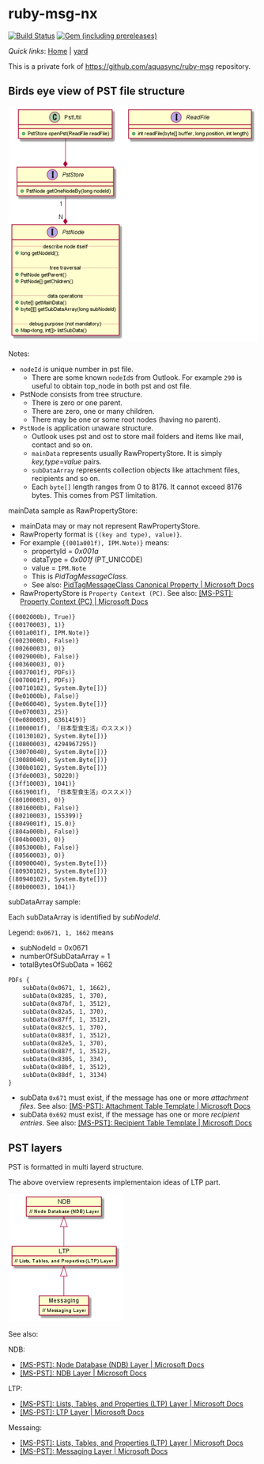 # ruby-msg-nx

[![Build Status](https://dev.azure.com/HiraokaHyperTools/ruby-msg/_apis/build/status/HiraokaHyperTools.ruby-msg?branchName=dev)](https://dev.azure.com/HiraokaHyperTools/ruby-msg/_build/latest?definitionId=12&branchName=dev)
[![Gem (including prereleases)](https://img.shields.io/gem/v/ruby-msg-nx?include_prereleases)](https://rubygems.org/gems/ruby-msg-nx)

_Quick links_: [Home](https://hiraokahypertools.github.io/ruby-msg/) | [yard](https://hiraokahypertools.github.io/ruby-msg/doc/index.html)

This is a private fork of https://github.com/aquasync/ruby-msg repository.

## Birds eye view of PST file structure

![](out/plantuml/base/schematic.png)

Notes:

- `nodeId` is unique number in pst file.
  - There are some known `nodeId`s from Outlook. For example `290` is useful to obtain top_node in both pst and ost file.
- PstNode consists from tree structure. 
  - There is zero or one parent.
  - There are zero, one or many children.
  - There may be one or some root nodes (having no parent).
- `PstNode` is application unaware structure.
  - Outlook uses pst and ost to store mail folders and items like mail, contact and so on.
  - `mainData` represents usually RawPropertyStore. It is simply _key,type=value_ pairs.
  - `subDataArray` represents collection objects like attachment files, recipients and so on.
  - Each `byte[]` length ranges from 0 to 8176. It cannot exceed 8176 bytes. This comes from PST limitation.

mainData sample as RawPropertyStore:

- mainData may or may not represent RawPropertyStore.
- RawProperty format is `{(key and type), value)}`.
- For example `{(001a001f), IPM.Note)}` means:
  - propertyId = _0x001a_
  - dataType = _0x001f_ (PT_UNICODE)
  - value = `IPM.Note`
  - This is _PidTagMessageClass_.
  - See also: [PidTagMessageClass Canonical Property | Microsoft Docs](https://docs.microsoft.com/en-us/office/client-developer/outlook/mapi/pidtagmessageclass-canonical-property)
- RawPropertyStore is `Property Context (PC)`. See also: [[MS-PST]: Property Context (PC) | Microsoft Docs](https://docs.microsoft.com/en-us/openspecs/office_file_formats/ms-pst/294c83c6-ff92-42f5-b6b6-876c29fa9737)

```
{(0002000b), True)}
{(00170003), 1)}
{(001a001f), IPM.Note)}
{(0023000b), False)}
{(00260003), 0)}
{(0029000b), False)}
{(00360003), 0)}
{(0037001f), PDFs)}
{(0070001f), PDFs)}
{(00710102), System.Byte[])}
{(0e01000b), False)}
{(0e060040), System.Byte[])}
{(0e070003), 25)}
{(0e080003), 6361419)}
{(1000001f), 「日本型食生活」のススメ)}
{(10130102), System.Byte[])}
{(10800003), 4294967295)}
{(30070040), System.Byte[])}
{(30080040), System.Byte[])}
{(300b0102), System.Byte[])}
{(3fde0003), 50220)}
{(3ff10003), 1041)}
{(6619001f), 「日本型食生活」のススメ)}
{(80100003), 0)}
{(8016000b), False)}
{(80210003), 155399)}
{(8049001f), 15.0)}
{(804a000b), False)}
{(804b0003), 0)}
{(8053000b), False)}
{(80560003), 0)}
{(80900040), System.Byte[])}
{(80930102), System.Byte[])}
{(80940102), System.Byte[])}
{(80b00003), 1041)}
```

subDataArray sample:

Each subDataArray is identified by _subNodeId_.

Legend: `0x0671, 1, 1662` means

- subNodeId = 0x0671
- numberOfSubDataArray = 1
- totalBytesOfSubData = 1662

```
PDFs {
    subData(0x0671, 1, 1662), 
    subData(0x8285, 1, 370), 
    subData(0x87bf, 1, 3512), 
    subData(0x82a5, 1, 370), 
    subData(0x87ff, 1, 3512), 
    subData(0x82c5, 1, 370), 
    subData(0x883f, 1, 3512), 
    subData(0x82e5, 1, 370), 
    subData(0x887f, 1, 3512), 
    subData(0x8305, 1, 334), 
    subData(0x88bf, 1, 3512), 
    subData(0x88df, 1, 3134)
}
```

- subData `0x671` must exist, if the message has one or more _attachment files_. See also: [[MS-PST]: Attachment Table Template | Microsoft Docs](https://docs.microsoft.com/en-us/openspecs/office_file_formats/ms-pst/47c336f7-2d9b-4f22-91c7-5bb422aaebbb)
- subData `0x692` must exist, if the message has one or more _recipient entries_. See also: [[MS-PST]: Recipient Table Template | Microsoft Docs](https://docs.microsoft.com/en-us/openspecs/office_file_formats/ms-pst/bb069b2b-80ad-46d5-b86f-33487d16bf0c)

## PST layers

PST is formatted in multi layerd structure.

The above overview represents implementaion ideas of LTP part.

![](out/plantuml/base/layers.png)

See also:

NDB:

- [[MS-PST]: Node Database (NDB) Layer | Microsoft Docs](https://docs.microsoft.com/en-us/openspecs/office_file_formats/ms-pst/e4efaad0-1876-446e-9d34-bb921588f924)
- [[MS-PST]: NDB Layer | Microsoft Docs](https://docs.microsoft.com/en-us/openspecs/office_file_formats/ms-pst/cf7df7ba-f925-459f-b643-6431ec953124)

LTP:

- [[MS-PST]: Lists, Tables, and Properties (LTP) Layer | Microsoft Docs](https://docs.microsoft.com/en-us/openspecs/office_file_formats/ms-pst/4c24c7d2-5c5a-4b99-88b2-f4b84cc293ae)
- [[MS-PST]: LTP Layer | Microsoft Docs](https://docs.microsoft.com/en-us/openspecs/office_file_formats/ms-pst/77007716-7993-44fe-9b40-9526157cfc6d)

Messaing:

- [[MS-PST]: Lists, Tables, and Properties (LTP) Layer | Microsoft Docs](https://docs.microsoft.com/en-us/openspecs/office_file_formats/ms-pst/4c24c7d2-5c5a-4b99-88b2-f4b84cc293ae)
- [[MS-PST]: Messaging Layer | Microsoft Docs](https://docs.microsoft.com/en-us/openspecs/office_file_formats/ms-pst/e2e7a5aa-c89f-4fb8-b044-15ac76e5207e)


